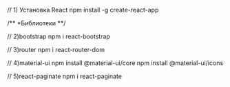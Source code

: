 // 1) Установка React
npm install -g create-react-app 

/**
*Библиотеки
**/

// 2)bootstrap
npm i react-bootstrap

// 3)router
npm i react-router-dom


//  4)material-ui 
npm install @material-ui/core
npm install @material-ui/icons


//  5)react-paginate
npm i react-paginate
